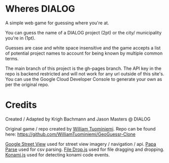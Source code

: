# Wheres DIALOG
A simple web game for guessing where you're at. 

You can guess the name of a DIALOG project (2pt) or the city/ municipality you're in (1pt).

Guesses are case and white space insensitive and the game accepts a list of potential project names to account for being known by multiple common terms.

The main branch of this project is the gh-pages branch. The API key in the repo is backend restricted and will not work for any url outside of this site's. You can use the Google Cloud Developer Console to generate your own as per the original repo.

# Credits
Created / Adapted by Krigh Bachmann and Jason Masters @ DIALOG

Original game / repo created by [William Tuominiemi](https://github.com/WilliamTuominiemi). Repo can be found here:
https://github.com/WilliamTuominiemi/GeoGuessr-Clone

[Google Street View](https://developers.google.com/maps/documentation/javascript/streetview) used for street view imagery / navigation / api.
[Papa Parse](https://github.com/mholt/PapaParse) used for csv parsing.
[File Drop.js](https://filedropjs.org/) used for file dragging and dropping.
[Konami.js](https://github.com/snaptortoise/konami-js) used for detecting konami code events.





